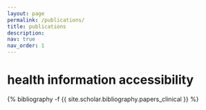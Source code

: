 ```yaml
---
layout: page
permalink: /publications/
title: publications
description: 
nav: true
nav_order: 1
---
```

<!-- _pages/publications.md -->
<!-- <div class="publications"> -->
<!-- 
{% bibliography -f {{ site.scholar.bibliography }} %}

<!-- </div> -->
<div class="publications">

<h1>health information accessibility</h1>

{% bibliography -f {{ site.scholar.bibliography.papers_clinical }} %}

<!-- <h1>clinical applications</h1>

{% for y in page.years %}
  <h2 class="year">{{y}}</h2>
  {% bibliography -f papers_clinical -q @*[year={{y}}]* %}
{% endfor %} -->

</div>
